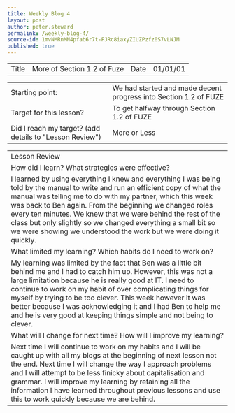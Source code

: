 ```yaml
---
title: Weekly Blog 4
layout: post
author: peter.steward
permalink: /weekly-blog-4/
source-id: 1mvNMRnMN4pfab6r7t-FJRc8iaxyZIUZPzfz0S7vLNJM
published: true
---
```

<table>
  <tr>
    <td>Title</td>
    <td>More of Section 1.2 of Fuze</td>
    <td>Date</td>
    <td>01/01/01</td>
  </tr>
</table>


<table>
  <tr>
    <td>Starting point:</td>
    <td>We had started and made decent progress into Section 1.2 of FUZE</td>
  </tr>
  <tr>
    <td>Target for this lesson?</td>
    <td>To get halfway through Section 1.2 of FUZE</td>
  </tr>
  <tr>
    <td>Did I reach my target? 
(add details to "Lesson Review")</td>
    <td> More or Less</td>
  </tr>
</table>


<table>
  <tr>
    <td>Lesson Review</td>
  </tr>
  <tr>
    <td>How did I learn? What strategies were effective? </td>
  </tr>
  <tr>
    <td>I learned by using everything I knew and everything I was being told by the manual to write and run an efficient copy of what the manual was telling me to do with my partner, which this week was back to Ben again. From the beginning we changed roles every ten minutes. We knew that we were behind the rest of the class but only slightly so we changed everything a small bit so we were showing we understood the work but we were doing it quickly.</td>
  </tr>
  <tr>
    <td>What limited my learning? Which habits do I need to work on? </td>
  </tr>
  <tr>
    <td>My learning was limited by the fact that Ben was a little bit behind me and I had to catch him up. However, this was not a large limitation because he is really good at IT. I need to continue to work on my habit of over complicating things for myself by trying to be too clever. This week however it was better because I was acknowledging it and I had Ben to help me and he is very good at keeping things simple and not being to clever. </td>
  </tr>
  <tr>
    <td>What will I change for next time? How will I improve my learning?</td>
  </tr>
  <tr>
    <td>Next time I will continue to work on my habits and I will be caught up with all my blogs at the beginning of next lesson not the end. Next time I will change the way I approach problems and I will attempt to be less finicky about capitalisation and grammar. I will improve my learning by retaining all the information I have learned throughout previous lessons and use this to work quickly because we are behind. </td>
  </tr>
</table>


